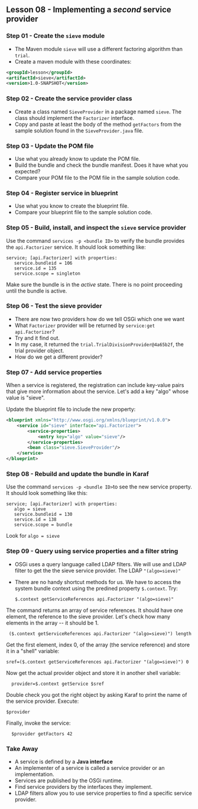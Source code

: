 ## Lesson 08 - Implementing a _second_ service provider
 

### Step 01 - Create the `sieve` module
* The Maven module `sieve` will use a different factoring algorithm than `trial`. 
* Create a maven module with these coordinates:

```xml
<groupId>lesson</groupId>
<artifactId>sieve</artifactId>
<version>1.0-SNAPSHOT</version>
```

### Step 02 - Create the service provider class

* Create a class named `SieveProvider` in a package named `sieve`. The class should implement the 
`Factorizer` interface.
* Copy and paste at least the body of the method `getFactors` from the sample solution found in 
the `SieveProvider.java` file. 

### Step 03 - Update the POM file
* Use what you already know to update the POM file.
* Build the bundle and check the bundle manifest. Does it have what you expected?
* Compare your POM file to the POM file in the sample solution code.

### Step 04 - Register service in blueprint
* Use what you know to create the blueprint file.
* Compare your blueprint file to the sample solution code.

### Step 05 - Build, install, and inspect the `sieve` service provider
Use the command `services -p <bundle ID>` to verify the bundle provides the `api.Factorizer` service. It
should look something like:

```text
service; [api.Factorizer] with properties:
   service.bundleid = 106
   service.id = 135
   service.scope = singleton
```

Make sure the bundle is in the *active* state. There is no point proceeding until the bundle 
is active.

### Step 06 - Test the sieve provider
- There are now two providers how do we tell OSGi which one we want
- What `Factorizer` provider will be returned by `service:get api.Factorizer`?
- Try and it find out. 
- In my case, it returned the `trial.TrialDivisionProvider@4a65b2f`, the trial provider object.
- How do we get a different provider?

### Step  07 - Add service properties
When a service is registered, the registration can include key-value pairs that give more 
information about the service. Let's add a key "algo" whose value is "sieve".

Update the blueprint file to include the new property:

```xml
<blueprint xmlns="http://www.osgi.org/xmlns/blueprint/v1.0.0">
    <service id="sieve" interface="api.Factorizer">
        <service-properties>
            <entry key="algo" value="sieve"/>
        </service-properties>
        <bean class="sieve.SieveProvider"/>
    </service>
</blueprint>
```

### Step 08 - Rebuild and update the bundle in Karaf
Use the command `services -p <bundle ID>`to see the new service property. It should look something like this:

```text
service; [api.Factorizer] with properties:
   algo = sieve
   service.bundleid = 130
   service.id = 138
   service.scope = bundle
```
Look for `algo = sieve`

### Step 09 - Query using service properties and a filter string
- OSGi uses a query language called LDAP filters. We will use and LDAP filter to get the 
the sieve service provider. The LDAP `"(algo=sieve)"`
- There are no handy shortcut methods for us. We have to access the system bundle context using
the predined property `$.context`. Try: 

      $.context getServiceReferences api.Factorizer "(algo=sieve)"

The command returns an array of service references. It should have one element, the reference
to the sieve provider. Let's check how many elements in the array -- it should be 1.

     ($.context getServiceReferences api.Factorizer "(algo=sieve)") length

Get the first element, index 0, of the array (the service reference)
and store it in a "shell" variable:

    sref=($.context getServiceReferences api.Factorizer "(algo=sieve)") 0
    

Now get the actual provider object and store it in another shell variable:

      provider=$.context getService $sref
      
Double check you got the right object by asking Karaf to print the name of the service
provider. Execute:

    $provider
   
Finally, invoke the service:

      $provider getFactors 42
 
### Take Away
- A service is defined by a **Java interface**
- An implementer of a service is called a service provider or an implementation.
- Services are published by the OSGi runtime. 
- Find service providers by the interfaces they implement.
- LDAP filters allow you to use service properties to find a specific service provider.
